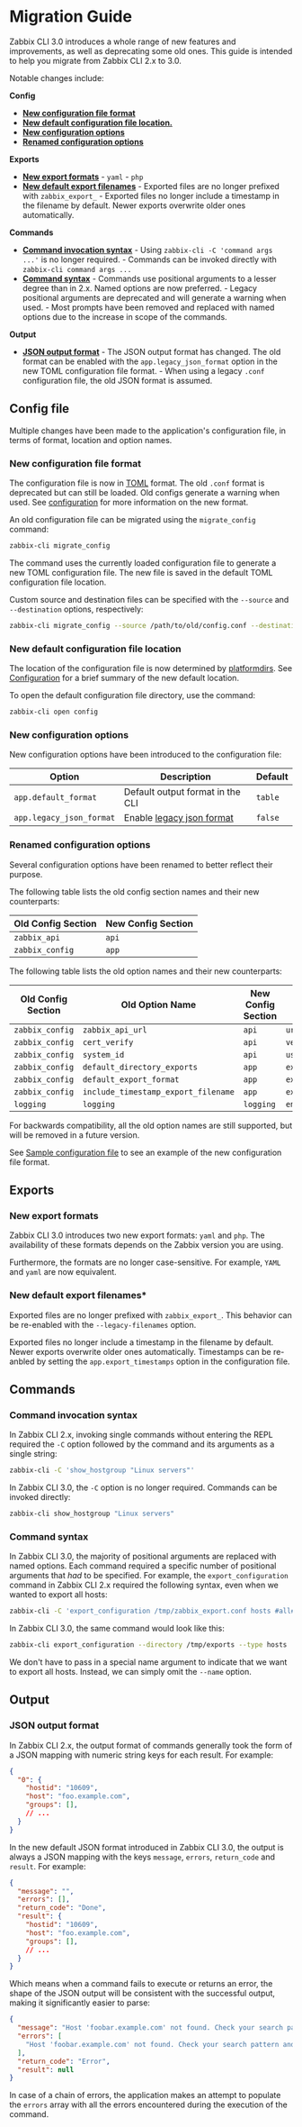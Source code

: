 # Migration Guide

Zabbix CLI 3.0 introduces a whole range of new features and improvements, as well as deprecating some old ones. This guide is intended to help you migrate from Zabbix CLI 2.x to 3.0.

Notable changes include:

**Config**

- [**New configuration file format**](#config-file)
- [**New default configuration file location.**](#new-default-configuration-file-location)
- [**New configuration options**](#new-configuration-options)
- [**Renamed configuration options**](#renamed-configuration-options)

**Exports**

- [**New export formats**](#new-export-formats)
      - `yaml`
      - `php`
- [**New default export filenames**](#new-default-export-filenames)
      - Exported files are no longer prefixed with `zabbix_export_`
      - Exported files no longer include a timestamp in the filename by default. Newer exports overwrite older ones automatically.

**Commands**

- [**Command invocation syntax**](#command-invocation-syntax)
      - Using `zabbix-cli -C 'command args ...'` is no longer required.
      - Commands can be invoked directly with `zabbix-cli command args ...`
- [**Command syntax**](#command-syntax)
      - Commands use positional arguments to a lesser degree than in 2.x. Named options are now preferred.
      - Legacy positional arguments are deprecated and will generate a warning when used.
      - Most prompts have been removed and replaced with named options due to the increase in scope of the commands.

**Output**

- [**JSON output format**](#json-output-format)
      - The JSON output format has changed. The old format can be enabled with the `app.legacy_json_format` option in the new TOML configuration file format.
      - When using a legacy `.conf` configuration file, the old JSON format is assumed.

## Config file

Multiple changes have been made to the application's configuration file, in terms of format, location and option names.

### New configuration file format

The configuration file is now in [TOML](https://toml.io/en/) format. The old `.conf` format is deprecated but can still be loaded. Old configs generate a warning when used. See [configuration](/guide/configuration) for more information on the new format.

An old configuration file can be migrated using the `migrate_config` command:

```bash
zabbix-cli migrate_config
```

The command uses the currently loaded configuration file to generate a new TOML configuration file. The new file is saved in the default TOML configuration file location.

Custom source and destination files can be specified with the `--source` and `--destination` options, respectively:

```bash
zabbix-cli migrate_config --source /path/to/old/config.conf --destination /path/to/new/config.toml
```

### New default configuration file location

The location of the configuration file is now determined by [platformdirs](https://pypi.org/project/platformdirs/). See [Configuration](/guide/configuration) for a brief summary of the new default location.

To open the default configuration file directory, use the command:

```bash
zabbix-cli open config
```

### New configuration options

New configuration options have been introduced to the configuration file:

| Option | Description | Default |
| --- | --- | --- |
| `app.default_format` | Default output format in the CLI | `table` |
| `app.legacy_json_format` | Enable [legacy json format](#json-output-format) | `false` |

### Renamed configuration options

Several configuration options have been renamed to better reflect their purpose.

The following table lists the old config section names and their new counterparts:

| Old Config Section | New Config Section |
| --- | --- |
| `zabbix_api` | `api` |
| `zabbix_config` | `app` |

The following table lists the old option names and their new counterparts:

| Old Config Section | Old Option Name | New Config Section | New Option Name |
| --- | --- | --- | --- |
| `zabbix_config` | `zabbix_api_url` | `api` | `url` |
| `zabbix_config` | `cert_verify` | `api` | `verify_ssl` |
| `zabbix_config` | `system_id` | `api` | `username` |
| `zabbix_config` | `default_directory_exports` | `app` | `export_directory` |
| `zabbix_config` | `default_export_format` | `app` | `export_format` |
| `zabbix_config` | `include_timestamp_export_filename` | `app` | `export_timestamps` |
| `logging` | `logging` | `logging` | `enabled` |

For backwards compatibility, all the old option names are still supported, but will be removed in a future version.

See [Sample configuration file](/guide/configuration#sample-configuration-file) to see an example of the new configuration file format.

## Exports

### New export formats

Zabbix CLI 3.0 introduces two new export formats: `yaml` and `php`. The availability of these formats depends on the Zabbix version you are using.

Furthermore, the formats are no longer case-sensitive. For example, `YAML` and `yaml` are now equivalent.

### New default export filenames*

Exported files are no longer prefixed with `zabbix_export_`. This behavior can be re-enabled with the `--legacy-filenames` option.

Exported files no longer include a timestamp in the filename by default. Newer exports overwrite older ones automatically. Timestamps can be re-anbled by setting the `app.export_timestamps` option in the configuration file.

## Commands

### Command invocation syntax

In Zabbix CLI 2.x, invoking single commands without entering the REPL required the `-C` option followed by the command and its arguments as a single string:

```bash
zabbix-cli -C 'show_hostgroup "Linux servers"'
```

In Zabbix CLI 3.0, the `-C` option is no longer required. Commands can be invoked directly:

```bash
zabbix-cli show_hostgroup "Linux servers"
```

### Command syntax

In Zabbix CLI 3.0, the majority of positional arguments are replaced with named options. Each command required a specific number of positional arguments that _had_ to be specified. For example, the `export_configuration` command in Zabbix CLI 2.x required the following syntax, even when we wanted to export all hosts:

```bash
zabbix-cli -C 'export_configuration /tmp/zabbix_export.conf hosts #all#'
```

In Zabbix CLI 3.0, the same command would look like this:

```bash
zabbix-cli export_configuration --directory /tmp/exports --type hosts
```

We don't have to pass in a special name argument to indicate that we want to export all hosts. Instead, we can simply omit the `--name` option.

## Output

### JSON output format

In Zabbix CLI 2.x, the output format of commands generally took the form of a JSON mapping with numeric string keys for each result. For example:

```json
{
  "0": {
    "hostid": "10609",
    "host": "foo.example.com",
    "groups": [],
    // ...
  }
}
```

In the new default JSON format introduced in Zabbix CLI 3.0, the output is always a JSON mapping with the keys `message`, `errors`, `return_code` and `result`. For example:

```json
{
  "message": "",
  "errors": [],
  "return_code": "Done",
  "result": {
    "hostid": "10609",
    "host": "foo.example.com",
    "groups": [],
    // ...
  }
}
```

Which means when a command fails to execute or returns an error, the shape of the JSON output will be consistent with the successful output, making it significantly easier to parse:

```json
{
  "message": "Host 'foobar.example.com' not found. Check your search pattern and filters.",
  "errors": [
    "Host 'foobar.example.com' not found. Check your search pattern and filters."
  ],
  "return_code": "Error",
  "result": null
}
```

In case of a chain of errors, the application makes an attempt to populate the `errors` array with all the errors encountered during the execution of the command.
